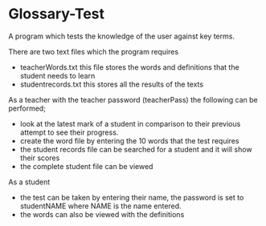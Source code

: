 # Glossary-Test
A program which tests the knowledge of the user against key terms.

There are two text files which the program requires
  - teacherWords.txt  this file stores the words and definitions that the student needs to learn
  - studentrecords.txt  this stores all the results of the texts
  
As a teacher with the teacher password (teacherPass) the following can be performed;
  - look at the latest mark of a student in comparison to their previous attempt to see their progress.
  - create the word file by entering the 10 words that the test requires
  - the student records file can be searched for a student and it will show their scores
  - the complete student file can be viewed

As a student 
  - the test can be taken by entering their name, the password is set to studentNAME where NAME is the name entered.
  - the words can also be viewed with the definitions
